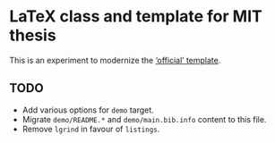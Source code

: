 # LaTeX class and template for MIT thesis

This is an experiment to modernize the [‘official’ template](http://web.mit.edu/thesis/tex/).

## TODO
- Add various options for `demo` target.
- Migrate `demo/README.*` and `demo/main.bib.info` content to this file.
- Remove `lgrind` in favour of `listings`.
